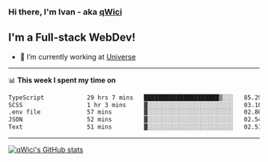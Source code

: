 ### Hi there, I'm Ivan - aka [qWici][website]

## I'm a Full-stack WebDev!
- 🔭 I’m currently working at [Universe][universe]

---

📊 **This week I spent my time on**
<!--START_SECTION:waka-->

```txt
TypeScript            29 hrs 7 mins   █████████████████████▒░░░   85.29 %
SCSS                  1 hr 3 mins     ▓░░░░░░░░░░░░░░░░░░░░░░░░   03.10 %
.env file             57 mins         ▓░░░░░░░░░░░░░░░░░░░░░░░░   02.80 %
JSON                  52 mins         ▓░░░░░░░░░░░░░░░░░░░░░░░░   02.54 %
Text                  51 mins         ▓░░░░░░░░░░░░░░░░░░░░░░░░   02.51 %
```

<!--END_SECTION:waka-->

---

[![qWici's GitHub stats](https://github-readme-stats.vercel.app/api?username=qWici)](https://github.com/qWici/github-readme-stats)

[website]: https://devkucher.com
[twitter]: https://twitter.com/KucherDev
[linkedin]: https://www.linkedin.com/in/ivankucher
[universe]: https://universeapps.limited

